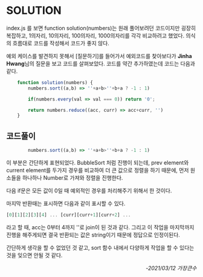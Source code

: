 # SOLUTION

index.js 를 보면 function solution(numbers)는 원래 풀어보려던 코드이지만 굉장히 복잡하고, 1의자리, 10의자리, 100의자리, 1000의자리를 각각 비교하려고 했었다. 의식의 흐름대로 코드를 작성해서 코드가 좋지 않다.

예외 케이스를 발견하지 못해서 [질문하기]를 들어가서 예외코드를 찾아보다가 **Jinha Hwang**님의 질문을 보고 코드를 살펴보았다. 코드를 약간 추가하였는데 코드는 다음과 같다.

```js
    function solution(numbers) {
        numbers.sort((a,b) => ''+a+b>''+b+a ? -1 : 1)

        if(numbers.every(val => val === 0)) return '0';

        return numbers.reduce((acc, curr) => acc+curr, '')
    }
```


## 코드풀이

```js
        numbers.sort((a,b) => ''+a+b>''+b+a ? -1 : 1)
```
이 부분은 간단하게 표현되었다. BubbleSort 처럼 진행이 되는데, prev element와 current element를 두가지 경우를 비교하여 더 큰 값으로 정렬을 하기 때문에, 먼저 원소들을 하나하나 Number로 가져와 정렬을 진행한다.

다음 if문은 모든 값이 0일 때 예외적인 경우를 처리해주기 위해서 한 것이다.

마지막 반환때는 표시하면 다음과 같이 표시할 수 있다. 
```js
[0][1][2][3][4] ... [curr][curr+1][curr+2] ...
```
라고 할 때, acc는 0부터 4까지 ''로 join이 된 것과 같다. 그리고 이 작업을 마지막까지 진행을 해주게되면 결국 반환되는 값은 string이기 때문에 정답으로 인정이된다. 

간단하게 생각을 할 수 없었던 것 같고, sort 함수 내에서 다양하게 작업을 할 수 있다는 것을 잊으면 안될 것 같다. 

<p align='end'><em>-2021/03/12 가장큰수</em></p>
